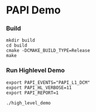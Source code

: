 # PAPI Demo

### Build

```
mkdir build
cd build
cmake -DCMAKE_BUILD_TYPE=Release
make
```

### Run Highlevel Demo

```
export PAPI_EVENTS="PAPI_L1_DCM"
export PAPI_HL_VERBOSE=11
export PAPI_REPORT=1

./high_level_demo
```